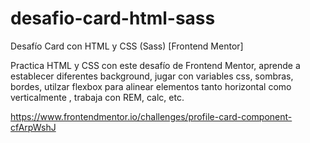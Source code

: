 # desafio-card-html-sass
Desafío Card con HTML y CSS (Sass) [Frontend Mentor]

Practica HTML y CSS con este desafío de Frontend Mentor, aprende a establecer diferentes background, jugar con variables css, sombras, bordes, utilzar flexbox para alinear elementos tanto horizontal como verticalmente , trabaja con REM, calc, etc.

https://www.frontendmentor.io/challenges/profile-card-component-cfArpWshJ
